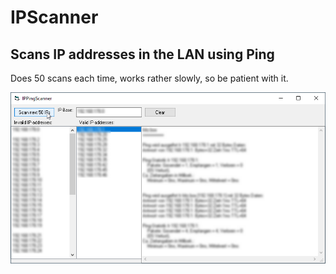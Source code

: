 # IPScanner
## Scans IP addresses in the LAN using Ping  
Does 50 scans each time, works rather slowly, so be patient with it.  

![IPPingScanner Image](Resources/IPPingScanner.png "IPPingScanner Image")
